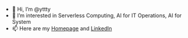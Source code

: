 - 👋 Hi, I’m @yttty
- 👀 I’m interested in Serverless Computing, AI for IT Operations, AI for System
- 📫 Here are my [Homepage](https://timyang.vip/) and [LinkedIn](https://www.linkedin.com/in/tyya/)

<!---
yttty/yttty is a ✨ special ✨ repository because its `README.md` (this file) appears on your GitHub profile.
You can click the Preview link to take a look at your changes.
--->
